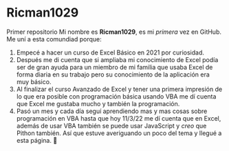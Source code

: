 # Ricman1029
Primer repositorio
Mi nombre es **Ricman1029**, es mi *primera* vez en GitHub. Me uní a esta comundiad porque:
1. Empecé a hacer un curso de Excel Básico en 2021 por curiosidad.
2. Después me di cuenta que si ampliaba mi conocimiento de Excel podía ser de gran ayuda para un miembro de mi familia que usaba Excel de forma diaria en su trabajo pero su conocimiento de la aplicación era muy básico.
3. Al finalizar el curso Avanzado de Excel y tener una primera impresión de lo que era posible con programación básica usando VBA me dí cuenta que Excel me gustaba mucho y también la programación.
4. Pasó un mes y cada día seguí aprendiendo mas y mas cosas sobre programación en VBA hasta que hoy 11/3/22 me dí cuenta que en Excel, además de usar VBA también se puede usar JavaScript y *creo* que Pithon también. Así que estuve averiguando un poco del tema y llegué a esta página. 🤗

